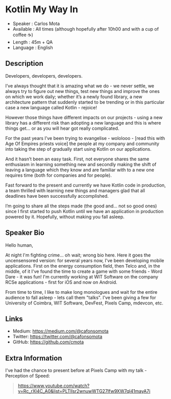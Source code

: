 Kotlin My Way In
=========================

* Speaker   : Carlos Mota
* Available : All times (although hopefully after 10h00 and with a cup of coffee ☕️)
* Length    : 45m + QA
* Language  : English

Description
-----------

Developers, developers, developers. 

I’ve always thought that it is amazing what we do - we never settle, we always try to figure out new things, test new things and improve the ones on which we work daily; whether it’s a newly found library, a new architecture pattern that suddenly started to be trending or in this particular case a new language called Kotlin - rejoice! 

However those things have different impacts on our projects - using a new library has a different risk than adopting a new language and this is where things get… or as you will hear got really complicated.

For the past years I’ve been trying to evangelise - wololooo - [read this with Age Of Empires priests voice] the people at my company and community into taking the step of gradually start using Kotlin on our applications. 

And it hasn’t been an easy task. First, not everyone shares the same enthusiasm in learning something new and secondly making the shift of leaving a language which they know and are familiar with to a new one requires time (both for companies and for people).

Fast forward to the present and currently we have Kotlin code in production, a team thrilled with learning new things and managers glad that all deadlines have been successfully accomplished.

I’m going to share all the steps made (the good and… not so good ones) since I first started to push Kotlin until we have an application in production powered by it. Hopefully, without making you fall asleep.

Speaker Bio
-----------

Hello human,

At night I'm fighting crime... oh wait; wrong bio here. Here it goes the uncensensored version: for several years now, I've been developing mobile applications. First on the energy consumption field, then Telco and, in the middle, of it I've found the time to create a game with some friends - Word Dare - it was fun! I'm currently working at WIT Software on the company RCSe applications - first for iOS and now on Android.

From time to time, I like to make long monologues and wait for the entire audience to fall asleep - lets call them "talks". I've been giving a few for University of Coimbra, WIT Software, DevFest, Pixels Camp, mdevcon, etc.


Links
-----

* Medium: https://medium.com/@cafonsomota
* Twitter: https://twitter.com/@cafonsomota
* GitHub: https://github.com/cmota

Extra Information
-----------------

I've had the chance to present before at Pixels Camp with my talk - Perception of Speed:
> https://www.youtube.com/watch?v=Rc_rXl4C_A0&list=PLTlIsr2wnuwWTG27Ifw9XW7ql41mayA7i